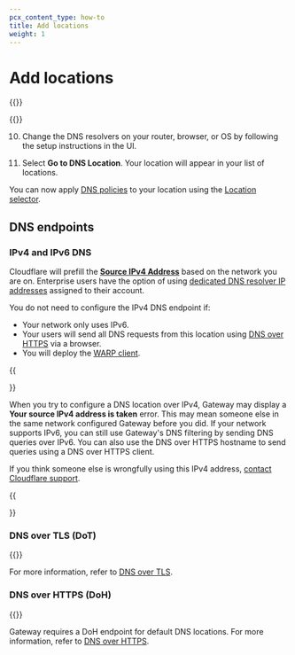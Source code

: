 ```yaml
---
pcx_content_type: how-to
title: Add locations
weight: 1
---
```


# Add locations

{{<render file="gateway/_add-locations-static-ip-warning.md">}}

{{<render file="gateway/_add-locations.md">}}

10. Change the DNS resolvers on your router, browser, or OS by following the setup instructions in the UI.

11. Select **Go to DNS Location**. Your location will appear in your list of locations.

You can now apply [DNS policies](/cloudflare-one/policies/gateway/dns-policies/) to your location using the [Location selector](/cloudflare-one/policies/gateway/dns-policies/#location).

## DNS endpoints

### IPv4 and IPv6 DNS

Cloudflare will prefill the [**Source IPv4 Address**](/cloudflare-one/connections/connect-devices/agentless/dns/locations/dns-resolver-ips/#source-ip) based on the network you are on. Enterprise users have the option of using [dedicated DNS resolver IP addresses](/cloudflare-one/connections/connect-devices/agentless/dns/locations/dns-resolver-ips/#dns-resolver-ip) assigned to their account.

You do not need to configure the IPv4 DNS endpoint if:

- Your network only uses IPv6.
- Your users will send all DNS requests from this location using [DNS over HTTPS](#dns-over-https-doh) via a browser.
- You will deploy the [WARP client](/cloudflare-one/connections/connect-devices/warp/).

{{<Aside type="note" header="Your IPv4 address is taken">}}

When you try to configure a DNS location over IPv4, Gateway may display a **Your source IPv4 address is taken** error. This may mean someone else in the same network configured Gateway before you did. If your network supports IPv6, you can still use Gateway's DNS filtering by sending DNS queries over IPv6. You can also use the DNS over HTTPS hostname to send queries using a DNS over HTTPS client.

If you think someone else is wrongfully using this IPv4 address, [contact Cloudflare support](/support/contacting-cloudflare-support/#getting-help-with-an-issue).

{{</Aside>}}

### DNS over TLS (DoT)

{{<glossary-definition term_id="DNS over TLS">}}

For more information, refer to [DNS over TLS](/cloudflare-one/connections/connect-devices/agentless/dns/dns-over-tls/).

### DNS over HTTPS (DoH)

{{<glossary-definition term_id="DNS over HTTPS">}}

Gateway requires a DoH endpoint for default DNS locations. For more information, refer to [DNS over HTTPS](/cloudflare-one/connections/connect-devices/agentless/dns/dns-over-https/).
